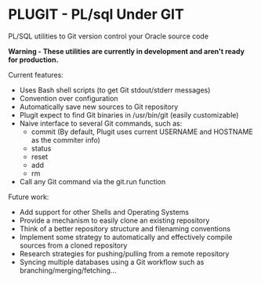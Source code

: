 # PLUGIT - PL/sql Under GIT
PL/SQL utilities to Git version control your Oracle source code

**Warning - These utilities are currently in development and aren't ready for production.**

Current features:
 - Uses Bash shell scripts (to get Git stdout/stderr messages)
 - Convention over configuration
 - Automatically save new sources to Git repository
 - Plugit expect to find Git binaries in /usr/bin/git (easily customizable)
 - Naive interface to several Git commands, such as:
   - commit (By default, Plugit uses current USERNAME and HOSTNAME as the commiter info)
   - status
   - reset
   - add
   - rm
 - Call any Git command via the git.run function

Future work:
 - Add support for other Shells and Operating Systems
 - Provide a mechanism to easily clone an existing repository
 - Think of a better repository structure and filenaming conventions
 - Implement some strategy to automatically and effectively compile sources from a cloned repository
 - Research strategies for pushing/pulling from a remote repository
 - Syncing multiple databases using a Git workflow such as branching/merging/fetching...

